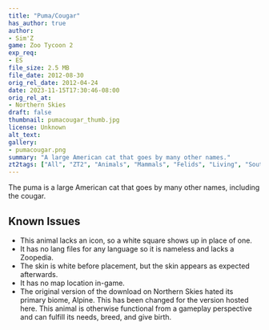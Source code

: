 ```yaml
---
title: "Puma/Cougar"
has_author: true
author: 
- Sim'Z
game: Zoo Tycoon 2
exp_req: 
- ES
file_size: 2.5 MB
file_date: 2012-08-30
orig_rel_date: 2012-04-24
date: 2023-11-15T17:30:46-08:00
orig_rel_at: 
- Northern Skies
draft: false
thumbnail: pumacougar_thumb.jpg
license: Unknown
alt_text: 
gallery:
- pumacougar.png
summary: "A large American cat that goes by many other names."
zt2tags: ["All", "ZT2", "Animals", "Mammals", "Felids", "Living", "South American"]
---
```


The puma is a large American cat that goes by many other names, including the cougar.

## Known Issues

- This animal lacks an icon, so a white square shows up in place of one.
- It has no lang files for any language so it is nameless and lacks a Zoopedia.
- The skin is white before placement, but the skin appears as expected afterwards.
- It has no map location in-game.
- The original version of the download on Northern Skies hated its primary biome, Alpine. This has been changed for the version hosted here.
This animal is otherwise functional from a gameplay perspective and can fulfill its needs, breed, and give birth.
